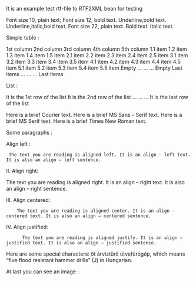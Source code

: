 It is an example test rtf-file to RTF2XML bean for testing

Font size 10, plain text;
Font size 12, bold text. Underline,bold text.
 Underline,italic,bold text. 
Font size 22, plain text.
                                                 Bold text.
			       Italic text.

   Simple table :


1st column	2nd column	3rd column	4th column	5th column
1.1 item	1.2 item	1.3 item	1.4 item	1.5 item
2.1 item	2.2 item	2.3 item	2.4 item	2.5 item
3.1 item	3.2 item	3.3 item	3.4 item	3.5 item
4.1 item	4.2 item	4.3 item	4.4 item	4.5 item
5.1 item	5.2 item	5.3 item	5.4 item	5.5 item
Empty 	…	…	…	Empty
Last items	…	…	…	Last items


List :

It is the 1st row of the list
It is the 2nd row of the list
…
…
…
It is the last row of the list

 Here is a brief Courier text.
  Here is a brief MS Sans - Serif text.
  Here is a brief MS Serif text.
  Here is a brief Times New Roman text.

  

 Some paragraphs :

Align left :

     The text you are reading is aligned left. It is an align – left text. It is also an align – left sentence.           
        
II.	Align right:

  The text you are reading is aligned right. It is an align – right text. It is also an align – right sentence. 

III.	Align centered:

        The text you are reading is aligned center. It is an align – centered text. It is also an align – centered sentence. 

IV.	Align justified:

          The text you are reading is aligned justify. It is an align – justified text. It is also an align – justified sentence.

Here are some special characters: öt árvíztűrő ütvefúrógép, which means “five flood resistant hammer drills” (J) in Hungarian.

   At last you can see an image :

  

